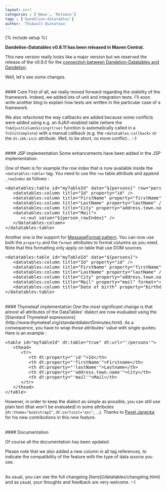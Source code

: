 ```yaml
---
layout: post
categories : ['News', 'Release']
tags : ['Dandelion-datatables']
author: 'Thibault Duchateau'
---
```

{% include setup %}

**Dandelion-Datatables v0.8.11 has been released in Maven Central.**

This new version really looks like a major version but we reserved the release of the v0.9.0 for the [connection between Dandelion-Datatables and Dandelion](https://github.com/dandelion/issues/issues/54).

Well, let's see some changes.

<br />
#### Core
First of all, we really moved forward regarding the stability of the framework. Indeed, we added lots of unit and integration tests. I'll soon write another blog to explain how tests are written in the particular case of a framework.

We also refactored the way callbacks are added because some conflicts were added using e.g. an AJAX-enabled table (where the `fnAdjustColumnSizing(true)` function is automatically called in a `fnInitComplete`) with a manual callback (e.g. the `<datatables:callback>` or the `dt:cbk:init` attribute. Well, to be short, no more conflict... :-) 

<br />
#### JSP implementation
Some enhancements have been added in the JSP implementation. 

One of them is for example the row index that is now available inside the `<datatables:table>` tag. You need to use the `row` table attribute and append `_rowIndex` as follows :

<pre class="prettyprint">
&lt;datatables:table id="myTableId" data="${persons}" row="person">
   &lt;datatables:column title="Id" property="id" />
   &lt;datatables:column title="FirstName" property="firstName" />
   &lt;datatables:column title="LastName" property="lastName" />
   &lt;datatables:column title="City" property="address.town.name" />
   &lt;datatables:column title="Mail">
      &lt;c:out value="${person_rowIndex}" />
   &lt;/datatables:column>
&lt;/datatables:table>
</pre>

Another one is the support for [MessageFormat pattern](http://docs.oracle.com/javase/1.4.2/docs/api/java/text/MessageFormat.html). You can now use both the `property` and the `format` attributes to format columns as you need. Note that this formatting only apply on table that use DOM sources.

<pre class="prettyprint">
&lt;datatables:table id="myTableId" data="${persons}">
   &lt;datatables:column title="Id" property="id" />
   &lt;datatables:column title="FirstName" property="firstName" />
   &lt;datatables:column title="LastName" property="lastName" />
   &lt;datatables:column title="City" property="address.town.name" />
   &lt;datatables:column title="Mail" property="mail" format="&lt;a href=''mailto:{0}''>{0}&lt;/a>" />
   &lt;datatables:column title="Date of birth" property="birthdate" format="{0,date,dd-MM-yyyy}" />
&lt;/datatables:table>
</pre>

<br />
#### Thymeleaf implementation
One the most significant change is that almost all attributes of the DataTables' dialect are now evaluated using the [Standard Thymeleaf expressions](http://www.thymeleaf.org/standarddialect5minutes.html). As a consequence, you have to wrap those attributes' value with single quotes. Here is an example :

<pre class="prettyprint">
&lt;table id="myTableId" dt:table="true" dt:url="'/persons'">
   &lt;thead>
      &lt;tr>
         &lt;th dt:property="'id'">Id&lt;/th>
         &lt;th dt:property="'firstName'">Firstname&lt;/th>
         &lt;th dt:property="'lastName'">Lastname&lt;/th>
         &lt;th dt:property="'address.town.name'">City&lt;/th>
         &lt;th dt:property="'mail'">Mail&lt;/th>
      &lt;/tr>
   &lt;/thead>
&lt;/table>
</pre>

However, in order to keep the dialect as simple as possible, you can still use plain text (that won't be evaluated) in some attributes (`dt:theme="bootstrap2"`, `dt:sortinit="asc"`, ...). Thanks to [Pavel Janecka](/team) for his new contributions in this new feature.

<br />
#### Documentation

Of course all the documentation has been updated.

Please note that we also added a new column in all tag references, to indicate the compatibility of the feature with the type of data source you use.

<br/>
As usual, you can see the full changelog [here](/datatables/changelog.html) and as usual, your thoughts and feedback are very welcome. :-)